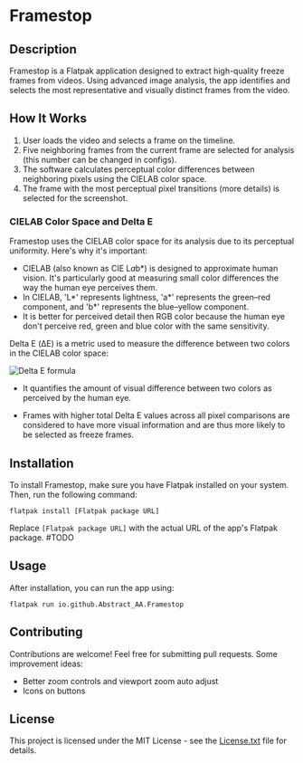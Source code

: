 # Framestop

## Description
Framestop is a Flatpak application designed to extract high-quality freeze frames from videos. Using advanced image analysis, the app identifies and selects the most representative and visually distinct frames from the video.

## How It Works
1. User loads the video and selects a frame on the timeline.
2. Five neighboring frames from the current frame are selected for analysis (this number can be changed in configs).
3. The software calculates perceptual color differences between neighboring pixels using the CIELAB color space.
4. The frame with the most perceptual pixel transitions (more details) is selected for the screenshot.

### CIELAB Color Space and Delta E

Framestop uses the CIELAB color space for its analysis due to its perceptual uniformity. Here's why it's important:

- CIELAB (also known as CIE L*a*b*) is designed to approximate human vision. It's particularly good at measuring small color differences the way the human eye perceives them.
- In CIELAB, 'L*' represents lightness, 'a*' represents the green–red component, and 'b*' represents the blue–yellow component.
- It is better for perceived detail then RGB color because the human eye don't perceive red, green and blue color with the same sensitivity.

Delta E (ΔE) is a metric used to measure the difference between two colors in the CIELAB color space:

![Delta E formula](https://wikimedia.org/api/rest_v1/media/math/render/svg/d30890885ec8cfc97e205208245f64d92c6688f0)

- It quantifies the amount of visual difference between two colors as perceived by the human eye.

- Frames with higher total Delta E values across all pixel comparisons are considered to have more visual information and are thus more likely to be selected as freeze frames.


## Installation
To install Framestop, make sure you have Flatpak installed on your system. Then, run the following command:
```
flatpak install [Flatpak package URL]
```
Replace `[Flatpak package URL]` with the actual URL of the app's Flatpak package. #TODO

## Usage
After installation, you can run the app using:
```
flatpak run io.github.Abstract_AA.Framestop
```

## Contributing
Contributions are welcome! Feel free for submitting pull requests. Some improvement ideas:
- Better zoom controls and viewport zoom auto adjust
- Icons on buttons

## License
This project is licensed under the MIT License - see the [License.txt](License.txt) file for details.
